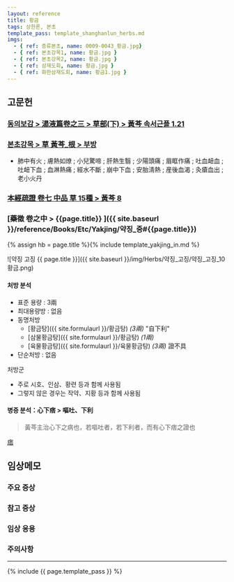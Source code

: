 ```yaml
---
layout: reference
title: 황금
tags: 상한론, 본초
template_pass: template_shanghanlun_herbs.md
imgs:
  - { ref: 증류본초, name: 0009-0043_황금.jpg}
  - { ref: 본초강목1, name: 황금.jpg }
  - { ref: 본초강목2, name: 황금.jpg }
  - { ref: 삼재도회, name: 황금.jpg }
  - { ref: 화한삼재도회, name: 황금1.jpg }
---
```



## 고문헌

### [동의보감 > 湯液篇卷之三 > 草部(下) >  黃芩 속서근플 1.21](https://mediclassics.kr/books/8/volume/22/#content_141)

### [본초강목 > 草	黃芩_根 > 부방]()

* 肺中有火 ; 膚熱如燎 ; 小兒驚啼 ; 肝熱生翳 ; 少陽頭痛 ; 眉眶作痛 ; 吐血衄血 ; 吐衄下血 ; 血淋熱痛 ; 經水不斷 ; 崩中下血 ; 安胎淸熱 ; 産後血渴 ; 灸瘡血出 ; 老小火丹

### [本經疏證 卷七 中品 草 15種 > 黃芩 8](https://mediclassics.kr/books/154/volume/7/#content_62)


### [藥徵 卷之中 > {{page.title}} ]({{ site.baseurl }}/reference/Books/Etc/Yakjing/약징_중#{{page.title}})

{% assign hb = page.title %}{% include template_yakjing_in.md %}

![약징 고징 {{ page.title }}]({{ site.baseurl }}/img/Herbs/약징_고징/약징_고징_10황금.png)

#### 처방 분석

* 표준 용량 : 3兩
* 최대용량방 : 없음
* 동명처방
  - [황금탕]({{ site.formulaurl }}/황금탕) _(3兩)_ "自下利"
  - [삼물황금탕]({{ site.formulaurl }}/황금탕) _(1兩)_
  - [육물황금탕]({{ site.formulaurl }}/육물황금탕) _(3兩)_ 證不具
* 단순처방 : 없음

처방군
* 주로 시호、인삼、황련 등과 함께 사용됨
* 그렇지 않은 경우는 작약、지황 등과 함께 사용됨

#### 병증 분석：心下痞 > 嘔吐、下利

> 黃芩主治心下之病也，若嘔吐者，若下利者，而有心下痞之證也

[痞]({{site.sympurl}}/비)





## 임상메모




### 주요 증상


### 참고 증상

### 임상 응용




### 주의사항

***

{% include {{ page.template_pass }} %}
